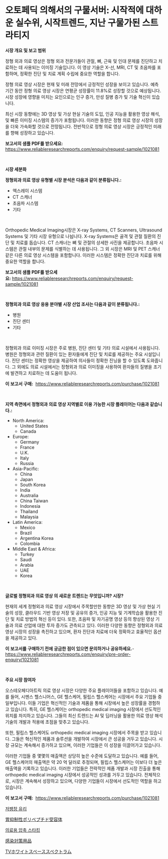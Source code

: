 <p><h1>오토페딕 의해서의 구물서버: 시작적에 대하운 실수위, 시작트렌드, 지난 구물가된 스트라티지</h1></p><p><strong>시장 개요 및 보고 범위</strong></p>
<p><p>정형 외과 의료 영상은 정형 외과 전문가들이 관절, 뼈, 근육 및 인대 문제를 진단하고 치료하는 데 사용되는 이미징 기술입니다. 이 영상 기술은 X-선, MRI, CT 및 초음파를 포함하며, 정확한 진단 및 치료 계획 수립에 중요한 역할을 합니다. </p><p>정형 의료 영상 시장은 현재 및 미래 전망에서 긍정적인 성장을 보이고 있습니다. 예측 기간 동안 정형 의료 영상 시장은 연평균 성장률이 11.8%로 성장할 것으로 예상됩니다. 시장 성장에 영향을 미치는 요인으로는 인구 증가, 만성 질병 증가 및 기술 혁신이 있습니다. </p><p>최신 시장 동향에는 3D 영상 및 가상 현실 기술의 도입, 인공 지능을 활용한 영상 해석, 및 빠른 이미징 시스템의 증가가 포함됩니다. 이러한 동향은 정형 의료 영상 시장의 성장을 더욱 가속화할 것으로 전망됩니다. 전반적으로 정형 의료 영상 시장은 긍정적인 미래를 향해 성장하고 있습니다.</p></p>
<p><strong>보고서의 샘플 PDF를 받으세요:</strong> <a href="https://www.reliableresearchreports.com/enquiry/request-sample/1021081">https://www.reliableresearchreports.com/enquiry/request-sample/1021081</a></p>
<p>&nbsp;</p>
<p><strong>시장 세분화</strong></p>
<p><strong>정형외과 의료 영상 유형별 시장 분석은 다음과 같이 분류됩니다.:</strong></p>
<p><ul><li>엑스레이 시스템</li><li>CT 스캐너</li><li>초음파 시스템</li><li>기타</li></ul></p>
<p>&nbsp;</p>
<p><p>Orthopedic Medical Imaging시장은 X-ray Systems, CT Scanners, Ultrasound Systems 및 기타 시장 유형으로 나뉩니다. X-ray Systems은 골격 및 관절 질환의 진단 및 치료를 돕습니다. CT 스캐너는 뼈 및 관절의 상세한 사진을 제공합니다. 초음파 시스템은 관절 내부의 문제를 식별하는 데 사용됩니다. 그 외 시장은 MRI 및 PET 스캐너 같은 다른 의료 영상 시스템을 포함합니다. 이러한 시스템은 정확한 진단과 치료를 위해 중요한 역할을 합니다.</p></p>
<p><strong>보고서의 샘플 PDF를 받으세요:</strong>&nbsp;<a href="https://www.reliableresearchreports.com/enquiry/request-sample/1021081">https://www.reliableresearchreports.com/enquiry/request-sample/1021081</a></p>
<p>&nbsp;</p>
<p><strong> 정형외과 의료 영상 응용 분야별 시장 산업 조사는 다음과 같이 분류됩니다.:</strong></p>
<p><ul><li>병원</li><li>진단 센터</li><li>기타</li></ul></p>
<p>&nbsp;</p>
<p><p>정형외과 의료 이미징 시장은 주로 병원, 진단 센터 및 기타 의료 시설에서 사용됩니다. 병원은 정형외과 관련 질환이 있는 환자들에게 진단 및 치료를 제공하는 주요 시설입니다. 진단 센터는 정확한 영상을 제공하여 의사들이 정확한 진닝을 할 수 있도록 도와줍니다. 그 외에도 의료 시설에서는 정형외과 의료 이미징을 사용하여 환자들의 질병을 조기에 발견하고 치료하는 데 도움이 됩니다.</p></p>
<p><strong>이 보고서 구매:</strong>&nbsp; <a href="https://www.reliableresearchreports.com/purchase/1021081">https://www.reliableresearchreports.com/purchase/1021081</a></p>
<p>&nbsp;</p>
<p><strong>지역 측면에서 정형외과 의료 영상 지역별로 이용 가능한 시장 플레이어는 다음과 같습니다.:</strong></p>
<p><ul>
    <li>
        North America:
        <ul>
            <li>United States</li>
            <li>Canada</li>
        </ul>
    </li>
    <li>
        Europe:
        <ul>
            <li>Germany</li>
            <li>France</li>
            <li>U.K.</li>
            <li>Italy</li>
            <li>Russia</li>
        </ul>
    </li>
    <li>
        Asia-Pacific:
        <ul>
            <li>China</li>
            <li>Japan</li>
            <li>South Korea</li>
            <li>India</li>
            <li>Australia</li>
            <li>China Taiwan</li>
            <li>Indonesia</li>
            <li>Thailand</li>
            <li>Malaysia</li>
        </ul>
    </li>
    <li>
        Latin America:
        <ul>
            <li>Mexico</li>
            <li>Brazil</li>
            <li>Argentina Korea</li>
            <li>Colombia</li>
        </ul>
    </li>
    <li>
        Middle East & Africa:
        <ul>
            <li>Turkey</li>
            <li>Saudi</li>
            <li>Arabia</li>
            <li>UAE</li>
            <li>Korea</li>
        </ul>
    </li>
    </ul></p>
<p>&nbsp;</p>
<p><strong>글로벌 정형외과 의료 영상 의 새로운 트렌드는 무엇입니까? 시장?</strong></p>
<p><p>현재의 세계 정형외과 의료 영상 시장에서 주목할만한 동향은 3D 영상 및 가상 현실 기술의 성장, 클라우드 기반 영상 저장 및 공유의 증가, 인공 지능 및 기계학습을 활용한 진단 및 치료 방법의 혁신 등이 있다. 또한, 초음파 및 자기공명 영상 등의 향상된 영상 기술과 의료 산업에 대한 투자 증가도 관측되고 있다. 이러한 다양한 동향은 정형외과 의료 영상 시장의 성장을 촉진하고 있으며, 환자 진단과 치료에 더욱 정확하고 효율적인 옵션을 제공하고 있다.</p></p>
<p><strong>이 보고서를 구매하기 전에 궁금한 점이 있으면 문의하거나 공유하세요.</strong>- <a href="https://www.reliableresearchreports.com/enquiry/pre-order-enquiry/1021081">https://www.reliableresearchreports.com/enquiry/pre-order-enquiry/1021081</a></p>
<p>&nbsp;</p>
<p><strong>주요 시장 참여자</strong></p>
<p><p>오스테오페디아트릭 의료 영상 시장은 다양한 주요 플레이어들을 포함하고 있습니다. 예를 들어, 시멘스 헬스니어스, GE 헬스케어, 필립스 헬스케어는 시장에서 주요 기업들 중 일부입니다. 이들 기업은 혁신적인 기술과 제품을 통해 시장에서 높은 성장률을 경험하고 있습니다. 특히, GE 헬스케어는 orthopedic medical imaging 시장에서 선도적인 위치를 차지하고 있습니다. 그들의 최신 트렌드는 AI 및 딥러닝을 활용한 의료 영상 해석 기술의 개발과 적용에 초점을 맞추고 있습니다. </p><p>또한, 필립스 헬스케어도 orthopedic medical imaging 시장에서 주목을 받고 있습니다. 그들은 혁신적인 제품과 솔루션을 개발하여 시장에서 큰 성공을 거두고 있습니다. 시장 규모는 계속해서 증가하고 있으며, 이러한 기업들은 이 성장을 이끌어가고 있습니다.</p><p>이러한 기업들 중 몇몇의 매출액은 상당히 높은 수준에 도달하고 있습니다. 예를 들어, GE 헬스케어의 매출액은 약 20 억 달러로 추정되며, 필립스 헬스케어는 이보다 더 높은 매출액을 기록하고 있습니다. 이러한 기업들은 전략적인 제품 개발과 시장 진출을 통해 orthopedic medical imaging 시장에서 성공적인 성과를 거두고 있습니다. 전체적으로, 시장은 계속해서 성장하고 있으며, 다양한 기업들이 시장에서 선도적인 역할을 하고 있습니다.</p></p>
<p><strong>이 보고서 구매:</strong>&nbsp;&nbsp;<a href="https://www.reliableresearchreports.com/purchase/1021081">https://www.reliableresearchreports.com/purchase/1021081</a></p>
<p><p><a href="https://medium.com/@juliastanley2022/%EC%A0%80%EA%B8%88%EC%9C%B5%EC%9C%A8-%EC%9C%A0%EB%A6%AC-%EC%8B%9C%EC%9E%A5-%EB%B6%84%EC%84%9D-%EA%B7%B8-cagr-%EC%8B%9C%EC%9E%A5-%EC%84%B8%EB%B6%84%ED%99%94-%EB%B0%8F-%EA%B8%80%EB%A1%9C%EB%B2%8C-%EC%82%B0%EC%97%85-%EA%B0%9C%EC%9A%94-39d86a6eeeed">저팽창 유리</a></p><p><a href="https://medium.com/@lindrup2/%E8%83%83%E6%8A%91%E5%88%B6%E6%80%A7%E3%83%9D%E3%83%AA%E3%83%9A%E3%83%97%E3%83%81%E3%83%89%E5%8F%97%E5%AE%B9%E4%BD%93%E5%B8%82%E5%A0%B4-%E7%AB%B6%E4%BA%89%E5%88%86%E6%9E%90-%E5%B8%82%E5%A0%B4%E5%8B%95%E5%90%91%E3%81%8A%E3%82%88%E3%81%B32031%E5%B9%B4%E3%81%BE%E3%81%A7%E3%81%AE%E4%BA%88%E6%B8%AC-fd732487d257">胃抑制性ポリペプチド受容体</a></p><p><a href="https://medium.com/@hugofirst44/%EC%9D%98%EB%A3%8C-%EC%BB%B4%ED%94%84%EB%A0%88%EC%85%98-%EC%8A%A4%ED%83%80%ED%82%B9-%EC%8B%9C%EC%9E%A5-%EC%8B%9C%EC%9E%A5-%EC%A0%90%EC%9C%A0%EC%9C%A8-%EC%8B%9C%EC%9E%A5-%ED%8A%B8%EB%A0%8C%EB%93%9C-%EB%B0%8F-%EB%AF%B8%EB%9E%98-%EC%84%B1%EC%9E%A5-%ED%83%90%EC%83%89-e7dc312d7ffe">의료용 압축 스타킹</a></p><p><a href="https://medium.com/@stantonhane1/%E6%84%9F%E6%9F%93%E5%AF%BE%E7%AD%96%E7%94%A8%E5%93%81%E5%B8%82%E5%A0%B4-2031%E5%B9%B4%E3%81%BE%E3%81%A7%E3%81%AE%E6%88%90%E5%8A%9F%E3%81%99%E3%82%8B%E3%83%93%E3%82%B8%E3%83%8D%E3%82%B9%E6%88%A6%E7%95%A5%E3%81%AE%E9%8D%B5-381bde0b249a">感染対策用品</a></p><p><a href="https://github.com/SarahFahey88/Market-Research-Report-List-1/blob/main/641069417266.md">TVホワイトスペーススペクトラム</a></p></p>
